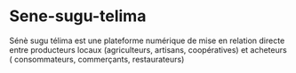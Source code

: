 # Sene-sugu-telima
Sénè sugu télima est une plateforme numérique de mise en relation directe entre producteurs locaux (agriculteurs, artisans, coopératives) et acheteurs ( consommateurs, commerçants, restaurateurs)
